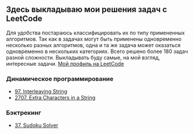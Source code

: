 ## Здесь выкладываю мои решения задач с LeetCode

Для удобства постараюсь классифицировать их по типу примененных алгоритмов. Так как в задачах могут быть применены одновременно несколько разных алгоритмов, одна и та же задача может оказаться одновременно в нескольких категориях. Всего решено более 180 задач разной сложности. Выкладывать буду самые, на мой взгляд, интересные задачи. [Мой профиль на LeetCode](https://leetcode.com/vvviktor/) 

### Динамическое программирование

- [97. Interleaving String](/97_Interleaving_String/)
- [2707. Extra Characters in a String](/2707_Extra_Characters_in_a_String/)

### Бэктрекинг

- [37. Sudoku Solver](/37_Sudoku_Solver/)